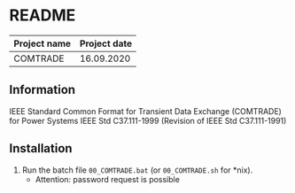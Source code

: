 # README #

| Project name     | Project date |
| ---------------- | ------------ |
| COMTRADE         |  16.09.2020  |

Information
-----------

IEEE Standard Common Format for Transient Data Exchange (COMTRADE) for Power Systems
IEEE Std C37.111-1999 (Revision of IEEE Std C37.111-1991)

Installation
------------
1. Run the batch file `00_COMTRADE.bat` (or `00_COMTRADE.sh` for *nix).
    - Attention: password request is possible

